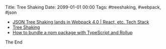 Title: Tree Shaking
Date: 2099-01-01 00:00
Tags: #treeshaking, #webpack, #json

* [JSON Tree Shaking lands in Webpack 4.0 | React, etc. Tech Stack](https://react-etc.net/entry/json-tree-shaking-lands-in-webpack-4-0)
* [Tree Shaking](https://webpack.js.org/guides/tree-shaking/)
* [How to bundle a npm package with TypeScript and Rollup](https://medium.com/@paleo.said/how-to-bundle-an-npm-package-with-typescript-and-rollup-f80e0f196189)

The End
